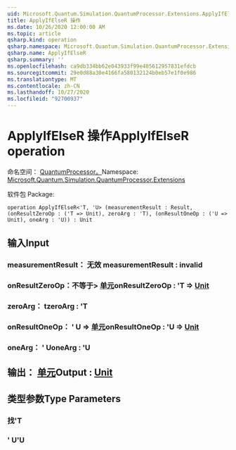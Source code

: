 ```yaml
---
uid: Microsoft.Quantum.Simulation.QuantumProcessor.Extensions.ApplyIfElseR
title: ApplyIfElseR 操作
ms.date: 10/26/2020 12:00:00 AM
ms.topic: article
qsharp.kind: operation
qsharp.namespace: Microsoft.Quantum.Simulation.QuantumProcessor.Extensions
qsharp.name: ApplyIfElseR
qsharp.summary: ''
ms.openlocfilehash: ca9db334bb62e043933f99e405612957831efdcb
ms.sourcegitcommit: 29e0d88a30e4166fa580132124b0eb57e1f0e986
ms.translationtype: MT
ms.contentlocale: zh-CN
ms.lasthandoff: 10/27/2020
ms.locfileid: "92700937"
---
```

# <a name="applyifelser-operation"></a><span data-ttu-id="6fbc4-102">ApplyIfElseR 操作</span><span class="sxs-lookup"><span data-stu-id="6fbc4-102">ApplyIfElseR operation</span></span>

<span data-ttu-id="6fbc4-103">命名空间： [QuantumProcessor。](xref:Microsoft.Quantum.Simulation.QuantumProcessor.Extensions)</span><span class="sxs-lookup"><span data-stu-id="6fbc4-103">Namespace: [Microsoft.Quantum.Simulation.QuantumProcessor.Extensions](xref:Microsoft.Quantum.Simulation.QuantumProcessor.Extensions)</span></span>

<span data-ttu-id="6fbc4-104">软件包 [](https://nuget.org/packages/)</span><span class="sxs-lookup"><span data-stu-id="6fbc4-104">Package: [](https://nuget.org/packages/)</span></span>




```qsharp
operation ApplyIfElseR<'T, 'U> (measurementResult : Result, (onResultZeroOp : ('T => Unit), zeroArg : 'T), (onResultOneOp : ('U => Unit), oneArg : 'U)) : Unit
```


## <a name="input"></a><span data-ttu-id="6fbc4-105">输入</span><span class="sxs-lookup"><span data-stu-id="6fbc4-105">Input</span></span>

### <a name="measurementresult--__invalidresult__"></a><span data-ttu-id="6fbc4-106">measurementResult： __无效 <Result>__</span><span class="sxs-lookup"><span data-stu-id="6fbc4-106">measurementResult : __invalid<Result>__</span></span>




### <a name="onresultzeroop--t--unit"></a><span data-ttu-id="6fbc4-107">onResultZeroOp：不等于> [单元](xref:microsoft.quantum.lang-ref.unit)</span><span class="sxs-lookup"><span data-stu-id="6fbc4-107">onResultZeroOp : 'T => [Unit](xref:microsoft.quantum.lang-ref.unit)</span></span> 




### <a name="zeroarg--t"></a><span data-ttu-id="6fbc4-108">zeroArg： t</span><span class="sxs-lookup"><span data-stu-id="6fbc4-108">zeroArg : 'T</span></span>




### <a name="onresultoneop--u--unit"></a><span data-ttu-id="6fbc4-109">onResultOneOp： ' U => [单元](xref:microsoft.quantum.lang-ref.unit)</span><span class="sxs-lookup"><span data-stu-id="6fbc4-109">onResultOneOp : 'U => [Unit](xref:microsoft.quantum.lang-ref.unit)</span></span> 




### <a name="onearg--u"></a><span data-ttu-id="6fbc4-110">oneArg： ' U</span><span class="sxs-lookup"><span data-stu-id="6fbc4-110">oneArg : 'U</span></span>





## <a name="output--unit"></a><span data-ttu-id="6fbc4-111">输出： [单元](xref:microsoft.quantum.lang-ref.unit)</span><span class="sxs-lookup"><span data-stu-id="6fbc4-111">Output : [Unit](xref:microsoft.quantum.lang-ref.unit)</span></span>



## <a name="type-parameters"></a><span data-ttu-id="6fbc4-112">类型参数</span><span class="sxs-lookup"><span data-stu-id="6fbc4-112">Type Parameters</span></span>

### <a name="t"></a><span data-ttu-id="6fbc4-113">找</span><span class="sxs-lookup"><span data-stu-id="6fbc4-113">'T</span></span>


### <a name="u"></a><span data-ttu-id="6fbc4-114">' U</span><span class="sxs-lookup"><span data-stu-id="6fbc4-114">'U</span></span>

